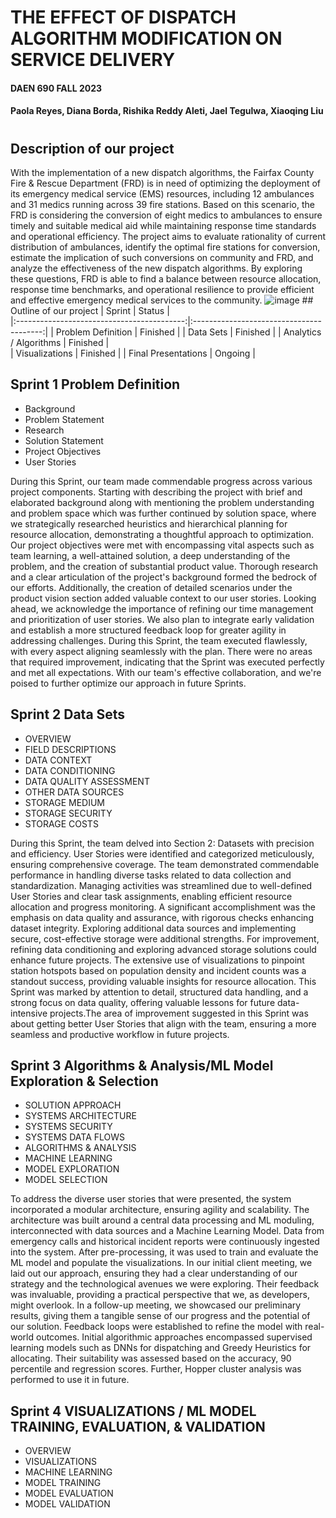 # THE EFFECT OF DISPATCH ALGORITHM MODIFICATION ON SERVICE DELIVERY
#### DAEN 690 FALL 2023
#### Paola Reyes, Diana Borda, Rishika Reddy Aleti, Jael Tegulwa, Xiaoqing Liu
#
## Description of our project
With the implementation of a new dispatch algorithms, the Fairfax County Fire & Rescue Department (FRD) is in need of optimizing the deployment of its emergency medical service (EMS) resources, including 12 ambulances and 31 medics running across 39 fire stations. Based on this scenario, the FRD is considering the conversion of eight medics to ambulances to ensure timely and suitable medical aid while maintaining response time standards and operational efficiency. The project aims to evaluate rationality of current distribution of ambulances, identify the optimal fire stations for conversion, estimate the implication of such conversions on community and FRD, and analyze the effectiveness of the new dispatch algorithms. By exploring these questions, FRD is able to find a balance between resource allocation, response time benchmarks, and operational resilience to provide efficient and effective emergency medical services to the community.
![image](https://github.com/Xiaoqing15/DAEN-690-W_Insights/assets/137991044/bafe0234-2d6c-4bf5-906d-69aae66ee156)     ## Outline of our project
                                                                                        |                   Sprint                   |                  Status                  |         
                                                                                        |:------------------------------------------:|:----------------------------------------:|
                                                                                        |             Problem Definition             |                 Finished                 |
                                                                                        |                  Data Sets                 |                 Finished                 |
                                                                                        |           Analytics / Algorithms           |                 Finished                 |        
                                                                                        |               Visualizations               |                 Finished                 |
                                                                                        |             Final Presentations            |                 Ongoing                  |

## Sprint 1 Problem Definition
* Background
* Problem Statement
* Research
* Solution Statement
* Project Objectives
* User Stories
  
During this Sprint, our team made commendable progress across various project components. Starting with describing the project with brief and elaborated background along with mentioning the problem understanding and problem space which was further continued by solution space, where we strategically researched heuristics and hierarchical planning for resource allocation, demonstrating a thoughtful approach to optimization. Our project objectives were met with encompassing vital aspects such as team learning, a well-attained solution, a deep understanding of the problem, and the creation of substantial product value. Thorough research and a clear articulation of the project's background formed the bedrock of our efforts. Additionally, the creation of detailed scenarios under the product vision section added valuable context to our user stories. Looking ahead, we acknowledge the importance of refining our time management and prioritization of user stories. We also plan to integrate early validation and establish a more structured feedback loop for greater agility in addressing challenges. During this Sprint, the team executed flawlessly, with every aspect aligning seamlessly with the plan. There were no areas that required improvement, indicating that the Sprint was executed perfectly and met all expectations. With our team's effective collaboration, and we're poised to further optimize our approach in future Sprints. 
## Sprint 2 Data Sets
*	OVERVIEW	
*	FIELD DESCRIPTIONS	
*	DATA CONTEXT	
*	DATA CONDITIONING	
*	DATA QUALITY ASSESSMENT
*	OTHER DATA SOURCES	
*	STORAGE MEDIUM	
*	STORAGE SECURITY	
*	STORAGE COSTS

During this Sprint, the team delved into Section 2: Datasets with precision and efficiency. User Stories were identified and categorized meticulously, ensuring comprehensive coverage. The team demonstrated commendable performance in handling diverse tasks related to data collection and standardization. Managing activities was streamlined due to well-defined User Stories and clear task assignments, enabling efficient resource allocation and progress monitoring. A significant accomplishment was the emphasis on data quality and assurance, with rigorous checks enhancing dataset integrity. Exploring additional data sources and implementing secure, cost-effective storage were additional strengths. For improvement, refining data conditioning and exploring advanced storage solutions could enhance future projects. The extensive use of visualizations to pinpoint station hotspots based on population density and incident counts was a standout success, providing valuable insights for resource allocation. This Sprint was marked by attention to detail, structured data handling, and a strong focus on data quality, offering valuable lessons for future data-intensive projects.The area of improvement suggested in this Sprint was about getting better User Stories that align with the team, ensuring a more seamless and productive workflow in future projects.

   ## Sprint 3 Algorithms & Analysis/ML Model Exploration & Selection
*	SOLUTION APPROACH	
* SYSTEMS ARCHITECTURE	
*	SYSTEMS SECURITY	
*	SYSTEMS DATA FLOWS	
*	ALGORITHMS & ANALYSIS	
* MACHINE LEARNING	
*	MODEL EXPLORATION
*	MODEL SELECTION

To address the diverse user stories that were presented, the system incorporated a modular architecture, ensuring agility and scalability. The architecture was built around a central data processing and ML moduling, interconnected with data sources and a Machine Learning Model. Data from emergency calls and historical incident reports were continuously ingested into the system. After pre-processing, it was used to train and evaluate the ML model and populate the visualizations. In our initial client meeting, we laid out our approach, ensuring they had a clear understanding of our strategy and the technological avenues we were exploring. Their feedback was invaluable, providing a practical perspective that we, as developers, might overlook. In a follow-up meeting, we showcased our preliminary results, giving them a tangible sense of our progress and the potential of our solution. Feedback loops were established to refine the model with real-world outcomes. Initial algorithmic approaches encompassed supervised learning models such as DNNs for dispatching and Greedy Heuristics for allocating. Their suitability was assessed based on the accuracy, 90 percentile and regression scores. Further, Hopper cluster analysis was performed to use it in future. 

  ## Sprint 4 VISUALIZATIONS / ML MODEL TRAINING, EVALUATION, & VALIDATION	
* OVERVIEW	
*	VISUALIZATIONS	
*	MACHINE LEARNING	
*	MODEL TRAINING	
*	MODEL EVALUATION	
*	MODEL VALIDATION	

